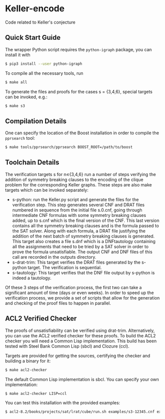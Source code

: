 # Keller-encode
Code related to Keller's conjecture

## Quick Start Guide
The wrapper Python script requires the `python-igraph` package, you
can install it with

```bash
$ pip3 install --user python-igraph
```

To compile all the necessary tools, run

```bash
$ make all
```

To generate the files and proofs for the cases s = {3,4,6}, special
targets can be invoked, e.g.:

```bash
$ make s3
```

## Compilation Details
One can specify the location of the Boost installation in order to
compile the `pprsearch` tool:

```bash
$ make tools/pprsearch/pprsearch BOOST_ROOT=/path/to/boost
```

## Toolchain Details

The verification targets s<n> for n∊{3,4,6} run a number of steps
verifying the addition of symmetry breaking clauses to the encoding of
the clique problem for the corresponding Keller graphs. These steps
are also make targets which can be invoked separately:

* s<n>-python: run the Keller.py script and generate the files for the
  verification step. This step generates several CNF and DRAT files
  numbered in sequence from the initial file s<n>.0.cnf, going through
  intermediate CNF formulas with some symmetry breaking clauses added,
  up to s<n>.cnf which is the final version of the CNF. This last
  version contains all the symmetry breaking clauses and is the
  formula passed to the SAT solver. Along with each formula, a DRAT
  file justifying the addition of the next batch of symmetry breaking
  clauses is generated. This target also creates a file s<n>.dnf which
  is a DNFtautology containing all the assignments that need to be
  tried by a SAT solver in order to prove the formula
  unsatisfiable. The output CNF and DNF files of this call are
  recorded in the outputs directory.
* s<n>-drat-trim: This target verifies the DRAT files generated by the
  s<n>-python target. The verification is sequential.
* s<n>-tautology: This target verifies that the DNF file output by
  s<n>-python is indeed a tautology.

Of these 3 steps of the verification process, the first two can take a
significant amount of time (days or even weeks). In order to speed up
the verification process, we provide a set of scripts that allow for
the generation and checking of the proof files to happen in parallel.

## ACL2 Verified Checker

The proofs of unsatisfiability can be verified using
drat-trim. Alternatively, you can use the ACL2 verified checker for
these proofs. To build the ACL2 checker you will need a Common Lisp
implementation. This build has been tested with Steel Bank Common Lisp
(sbcl) and Clozure (ccl).

Targets are provided for getting the sources, certifying the checker
and building a binary for it:

```bash
$ make acl2-checker
```

The default Common Lisp implementation is sbcl. You can specify your
own implementation:

```bash
$ make acl2-checker LISP=ccl
```

You can test this installation with the provided examples:

```bash
$ acl2-8.2/books/projects/sat/lrat/cube/run.sh examples/s3-12345.cnf examples/s3-12345.clrat examples/s3-12345-out.cnf
```
